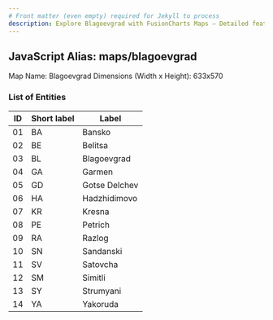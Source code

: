 ```yaml
---
# Front matter (even empty) required for Jekyll to process
description: Explore Blagoevgrad with FusionCharts Maps – Detailed features for seamless integration. Try now & enhance your data visualization today! 
---
```


## JavaScript Alias: maps/blagoevgrad

Map Name: Blagoevgrad
Dimensions (Width x Height): 633x570





### List of Entities

ID | Short label | Label
---|---|---|
01|BA|Bansko
02|BE|Belitsa
03|BL|Blagoevgrad
04|GA|Garmen
05|GD|Gotse Delchev
06|HA|Hadzhidimovo
07|KR|Kresna
08|PE|Petrich
09|RA|Razlog
10|SN|Sandanski
11|SV|Satovcha
12|SM|Simitli
13|SY|Strumyani
14|YA|Yakoruda

